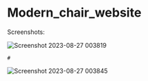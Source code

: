# Modern_chair_website


Screenshots:

![Screenshot 2023-08-27 003819](https://github.com/Ankit-Adlakha/Modern_chair_website/assets/92292251/89d5ae8c-b293-49ef-8bea-e267b968de25)

    #

![Screenshot 2023-08-27 003845](https://github.com/Ankit-Adlakha/Modern_chair_website/assets/92292251/2aafba81-e8df-4bab-9127-427ba6e4935c)

